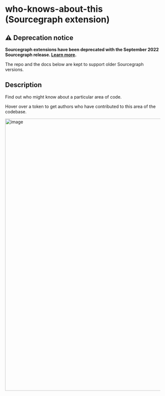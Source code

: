 # who-knows-about-this (Sourcegraph extension)

## ⚠️ Deprecation notice

**Sourcegraph extensions have been deprecated with the September 2022 Sourcegraph
release. [Learn more](https://docs.sourcegraph.com/extensions/deprecation).**

The repo and the docs below are kept to support older Sourcegraph versions.

## Description

Find out who might know about a particular area of code.

Hover over a token to get authors who have contributed to this area of the codebase.

<img width="884" alt="image" src="https://user-images.githubusercontent.com/602886/96793508-87f16d80-13ca-11eb-9fd2-b4ff99fa671c.png">
